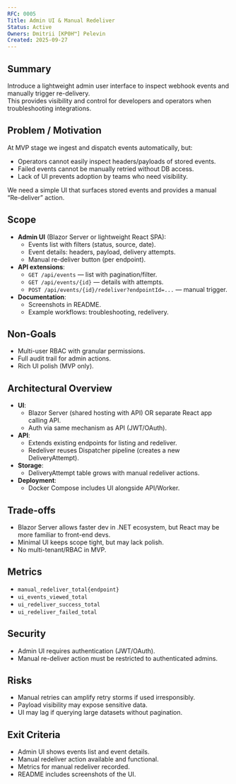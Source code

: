 ```yaml
---
RFC: 0005
Title: Admin UI & Manual Redeliver
Status: Active
Owners: Dmitrii [KP0H™] Pelevin
Created: 2025-09-27
---
```


## Summary
Introduce a lightweight admin user interface to inspect webhook events and manually trigger re-delivery.  
This provides visibility and control for developers and operators when troubleshooting integrations.

## Problem / Motivation
At MVP stage we ingest and dispatch events automatically, but:
- Operators cannot easily inspect headers/payloads of stored events.
- Failed events cannot be manually retried without DB access.
- Lack of UI prevents adoption by teams who need visibility.

We need a simple UI that surfaces stored events and provides a manual “Re-deliver” action.

## Scope
- **Admin UI** (Blazor Server or lightweight React SPA):
  - Events list with filters (status, source, date).
  - Event details: headers, payload, delivery attempts.
  - Manual re-deliver button (per endpoint).
- **API extensions**:
  - `GET /api/events` — list with pagination/filter.
  - `GET /api/events/{id}` — details with attempts.
  - `POST /api/events/{id}/redeliver?endpointId=...` — manual trigger.
- **Documentation**:
  - Screenshots in README.
  - Example workflows: troubleshooting, redelivery.

## Non-Goals
- Multi-user RBAC with granular permissions.
- Full audit trail for admin actions.
- Rich UI polish (MVP only).

## Architectural Overview
- **UI**:
  - Blazor Server (shared hosting with API) OR separate React app calling API.
  - Auth via same mechanism as API (JWT/OAuth).
- **API**:
  - Extends existing endpoints for listing and redeliver.
  - Redeliver reuses Dispatcher pipeline (creates a new DeliveryAttempt).
- **Storage**:
  - DeliveryAttempt table grows with manual redeliver actions.
- **Deployment**:
  - Docker Compose includes UI alongside API/Worker.

## Trade-offs
- Blazor Server allows faster dev in .NET ecosystem, but React may be more familiar to front-end devs.
- Minimal UI keeps scope tight, but may lack polish.
- No multi-tenant/RBAC in MVP.

## Metrics
- `manual_redeliver_total{endpoint}`
- `ui_events_viewed_total`
- `ui_redeliver_success_total`
- `ui_redeliver_failed_total`

## Security
- Admin UI requires authentication (JWT/OAuth).
- Manual re-deliver action must be restricted to authenticated admins.

## Risks
- Manual retries can amplify retry storms if used irresponsibly.
- Payload visibility may expose sensitive data.
- UI may lag if querying large datasets without pagination.

## Exit Criteria
- Admin UI shows events list and event details.
- Manual redeliver action available and functional.
- Metrics for manual redeliver recorded.
- README includes screenshots of the UI.
